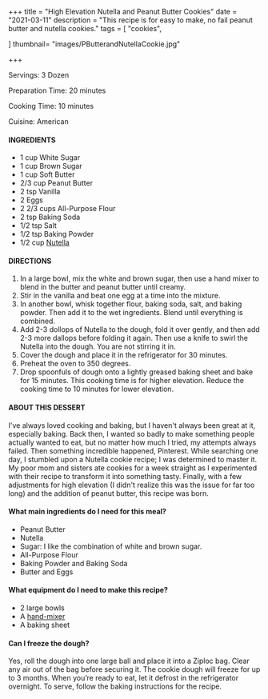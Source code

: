 +++
title = "High Elevation Nutella and Peanut Butter Cookies"
date = "2021-03-11"
description = "This recipe is for easy to make, no fail peanut butter and nutella cookies."
tags = [
    "cookies",
 
]
thumbnail= "images/PButterandNutellaCookie.jpg"

+++

Servings: 3 Dozen <!--more-->

Preparation Time: 20 minutes

Cooking Time: 10 minutes 

Cuisine: American  

#### INGREDIENTS 

* 1 cup White Sugar
* 1 cup Brown Sugar
* 1 cup Soft Butter
* 2/3 cup Peanut Butter 
* 2 tsp Vanilla
* 2 Eggs
* 2 2/3 cups All-Purpose Flour
* 2 tsp Baking Soda
* 1/2 tsp Salt
* 1/2 tsp Baking Powder
* 1/2 cup [Nutella](https://amzn.to/3vgU75p)

#### DIRECTIONS 

1. In a large bowl, mix the white and brown sugar, then use a hand mixer to blend in the butter and peanut butter until creamy.  
2. Stir in the vanilla and beat one egg at a time into the mixture.
3. In another bowl, whisk together flour, baking soda, salt, and baking powder. Then add it to the wet ingredients. Blend until everything is combined. 
4. Add 2-3 dollops of Nutella to the dough, fold it over gently, and then add 2-3 more dallops before folding it again. Then use a knife to swirl the Nutella into the dough. You are not stirring it in. 
5. Cover the dough and place it in the refrigerator for 30 minutes. 
6. Preheat the oven to 350 degrees. 
7. Drop spoonfuls of dough onto a lightly greased baking sheet and bake for 15 minutes. This cooking time is for higher elevation. Reduce the cooking time to 10 minutes for lower elevation. 

#### ABOUT THIS DESSERT  

I've always loved cooking and baking, but I haven't always been great at it, especially baking. Back then, I wanted so badly to make something people actually wanted to eat, but no matter how much I tried, my attempts always failed. Then something incredible happened, Pinterest. While searching one day, I stumbled upon a Nutella cookie recipe; I was determined to master it. My poor mom and sisters ate cookies for a week straight as I experimented with their recipe to transform it into something tasty. Finally, with a few adjustments for high elevation (I didn't realize this was the issue for far too long) and the addition of peanut butter, this recipe was born. 

#### What main ingredients do I need for this meal?

* Peanut Butter
* Nutella  
* Sugar: I like the combination of white and brown sugar. 
* All-Purpose Flour
* Baking Powder and Baking Soda 
* Butter and Eggs 

#### What equipment do I need to make this recipe?

* 2 large bowls 
* A [hand-mixer](https://amzn.to/3bB2G3c)
* A baking sheet 

#### Can I freeze the dough? 

Yes, roll the dough into one large ball and place it into a Ziploc bag. Clear any air out of the bag before securing it. The cookie dough will freeze for up to 3 months. When you’re ready to eat, let it defrost in the refrigerator overnight. To serve, follow the baking instructions for the recipe.  
